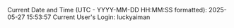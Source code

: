 Current Date and Time (UTC - YYYY-MM-DD HH:MM:SS formatted): 2025-05-27 15:53:57
Current User's Login: luckyaiman
